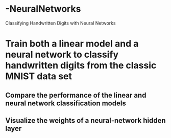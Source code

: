 # -NeuralNetworks
Classifying Handwritten Digits with Neural Networks

# Train both a linear model and a neural network to classify handwritten digits from the classic MNIST data set
## Compare the performance of the linear and neural network classification models
## Visualize the weights of a neural-network hidden layer
